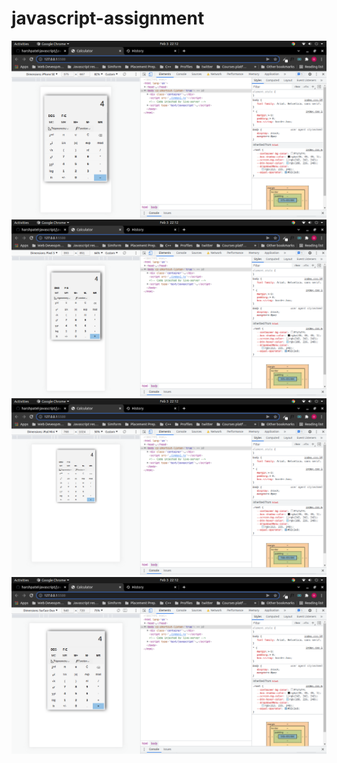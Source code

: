 # javascript-assignment


![Screenshot from 2022-02-03 22-12-49.png](/ss-1.png)
![Screenshot from 2022-02-03 22-12-52.png](/ss-2.png)
![Screenshot from 2022-02-03 22-12-55.png](/ss-3.png)
![Screenshot from 2022-02-03 22-12-58.png](/ss-4.png)



